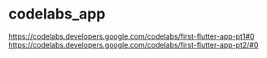 # codelabs_app

https://codelabs.developers.google.com/codelabs/first-flutter-app-pt1#0
https://codelabs.developers.google.com/codelabs/first-flutter-app-pt2/#0